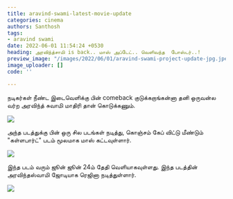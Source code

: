 ```yaml
---
title: aravind-swami-latest-movie-update
categories: cinema
authors: Santhosh
tags:
- aravind swami
date: 2022-06-01 11:54:24 +0530
heading: அரவிந்த்சாமி is back.. மாஸ் அப்டேட்.. வெளிவந்த  போஸ்டர்..!
preview_image: "/images/2022/06/01/aravind-swami-project-update-jpg.jpeg"
image_uploader: []
code: ''

---
```

நடிகர்கள் நீண்ட இடைவெளிக்கு பின் comeback குடுக்கறாங்கன்னா தனி ஒருவன்ல வர்ற அரவிந்த் சுவாமி மாதிரி தான் கொடுக்கணும்.

![](/images/2022/06/01/kallapart-aravindawami-1-jpg.jpeg)

அந்த படத்துக்கு பின் ஒரு சில படங்கள் நடித்து, கொஞ்சம் கேப் விட்டு மீண்டும் "கள்ளபார்ட்" படம் மூலமாக மாஸ் கட்டவுள்ளார்.

![](/images/2022/06/01/kallapart-aravindawami-jpg.jpeg)

இந்த படம் வரும் ஜூன் ஜூன் 24ம் தேதி வெளியாகவுள்ளது. இந்த படத்தின் அரவிந்தஸ்வாமி ஜோடியாக ரெஜினா நடித்துள்ளார்.

![](/images/2022/06/01/kallapart-aravindawami-2-jpg.jpeg)
